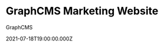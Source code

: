 ---
title: GraphCMS Marketing Website
github: https://github.com/GraphCMS/reference-marketing-website
demo: https://marketing-websites.withheadlesscms.com/
author: GraphCMS
ssg:
  - Next
cms:
  - GraphCMS
css:
  - Tailwind
date: 2021-07-18T19:00:00.000Z
description: Next.js starter for creating a SaaS Marketing Website with GraphCMS
archetype:
  - Business
publish_date: '2020-05-26T10:38:33Z'
update_date: '2022-07-14T11:41:19Z'
github_star: 83
github_fork: 37
---
